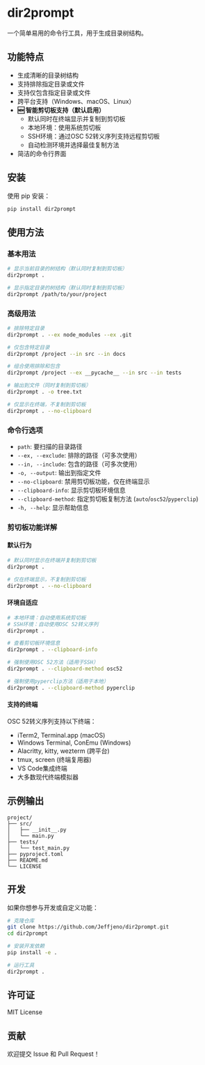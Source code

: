 # dir2prompt

一个简单易用的命令行工具，用于生成目录树结构。

## 功能特点

- 生成清晰的目录树结构
- 支持排除指定目录或文件
- 支持仅包含指定目录或文件
- 跨平台支持（Windows、macOS、Linux）
- **🆕 智能剪切板支持（默认启用）**
  - 默认同时在终端显示并复制到剪切板
  - 本地环境：使用系统剪切板
  - SSH环境：通过OSC 52转义序列支持远程剪切板  
  - 自动检测环境并选择最佳复制方法
- 简洁的命令行界面

## 安装

使用 pip 安装：

```bash
pip install dir2prompt
```

## 使用方法

### 基本用法

```bash
# 显示当前目录的树结构（默认同时复制到剪切板）
dir2prompt .

# 显示指定目录的树结构（默认同时复制到剪切板）
dir2prompt /path/to/your/project
```

### 高级用法

```bash
# 排除特定目录
dir2prompt . --ex node_modules --ex .git

# 仅包含特定目录
dir2prompt /project --in src --in docs

# 组合使用排除和包含
dir2prompt /project --ex __pycache__ --in src --in tests

# 输出到文件（同时复制到剪切板）
dir2prompt . -o tree.txt

# 仅显示在终端，不复制到剪切板
dir2prompt . --no-clipboard
```

### 命令行选项

- `path`: 要扫描的目录路径
- `--ex, --exclude`: 排除的路径（可多次使用）
- `--in, --include`: 包含的路径（可多次使用）
- `-o, --output`: 输出到指定文件
- `--no-clipboard`: 禁用剪切板功能，仅在终端显示
- `--clipboard-info`: 显示剪切板环境信息
- `--clipboard-method`: 指定剪切板复制方法 (`auto`/`osc52`/`pyperclip`)
- `-h, --help`: 显示帮助信息

### 剪切板功能详解

#### 默认行为
```bash
# 默认同时显示在终端并复制到剪切板
dir2prompt .

# 仅在终端显示，不复制到剪切板
dir2prompt . --no-clipboard
```

#### 环境自适应
```bash
# 本地环境：自动使用系统剪切板
# SSH环境：自动使用OSC 52转义序列
dir2prompt .

# 查看剪切板环境信息
dir2prompt . --clipboard-info

# 强制使用OSC 52方法（适用于SSH）
dir2prompt . --clipboard-method osc52

# 强制使用pyperclip方法（适用于本地）
dir2prompt . --clipboard-method pyperclip
```

#### 支持的终端
OSC 52转义序列支持以下终端：
- iTerm2, Terminal.app (macOS)
- Windows Terminal, ConEmu (Windows) 
- Alacritty, kitty, wezterm (跨平台)
- tmux, screen (终端复用器)
- VS Code集成终端
- 大多数现代终端模拟器

## 示例输出

```
project/
├── src/
│   ├── __init__.py
│   └── main.py
├── tests/
│   └── test_main.py
├── pyproject.toml
├── README.md
└── LICENSE
```

## 开发

如果你想参与开发或自定义功能：

```bash
# 克隆仓库
git clone https://github.com/Jeffjeno/dir2prompt.git
cd dir2prompt

# 安装开发依赖
pip install -e .

# 运行工具
dir2prompt .
```

## 许可证

MIT License

## 贡献

欢迎提交 Issue 和 Pull Request！